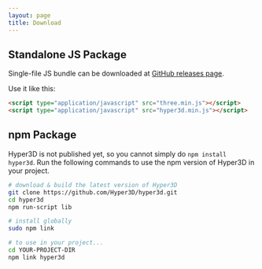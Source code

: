 ```yaml
---
layout: page
title: Download
---
```


Standalone JS Package
---------------------

Single-file JS bundle can be downloaded at [GitHub releases page](https://github.com/Hyper3D/hyper3d/releases).

Use it like this:

```html
<script type="application/javascript" src="three.min.js"></script>
<script type="application/javascript" src="hyper3d.min.js"></script>
```

npm Package
-----------

Hyper3D is not published yet, so you cannot simply do `npm install hyper3d`.
Run the following commands to use the npm version of Hyper3D in your project.

```bash
# download & build the latest version of Hyper3D
git clone https://github.com/Hyper3D/hyper3d.git
cd hyper3d
npm run-script lib

# install globally
sudo npm link

# to use in your project...
cd YOUR-PROJECT-DIR
npm link hyper3d
```

